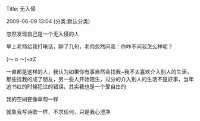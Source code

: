 Title: 无入侵

2009-06-09 13:04 (分类:默认分类)

忽然发现自己是一个无入侵的人

 

早上老师给我打电话，聊了几句，老师忽然问我：你咋不问我怎么样呢？

 

(～ o ～)~zZ

 

一直都是这样的人，我认为如果你有事自然会找我~我不太喜欢介入别人的生活，那些找我的成了朋友，另一些人开始陌生，过分的介入别人的生活不是好事，当年追书红的时候犯过的错误，其实我也是一个爱自由的

 

我的空间要像草甸一样

 

就象我写诗歌一样，不求任何，只是我心澄净